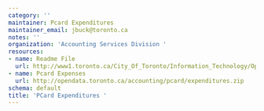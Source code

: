 ```yaml
---
category: ''
maintainer: Pcard Expenditures
maintainer_email: jbuck@toronto.ca
notes: ''
organization: 'Accounting Services Division '
resources:
- name: Readme File
  url: http://www1.toronto.ca/City_Of_Toronto/Information_Technology/Open_Data/Data_Sets/Assets/Files/PCard_Expenditures_Readme.xls
- name: Pcard Expenses
  url: http://opendata.toronto.ca/accounting/pcard/expenditures.zip
schema: default
title: 'PCard Expenditures '
---
```

